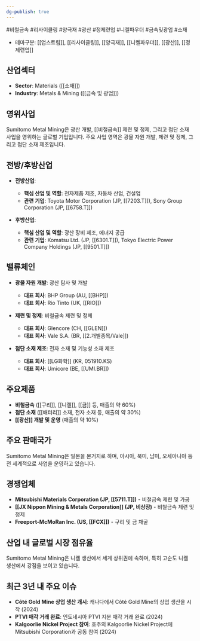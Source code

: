 ```yaml
---
dg-publish: true
---
```

#비철금속 #리사이클링 #양극재 #광산 #정제련업 #니켈파우더 #금속및광업 #소재


- 테마구분: [[업스트림]], [[리사이클링]], [[양극재]], [[니켈파우더]], [[광산]], [[정제련업]]

## 산업섹터

- **Sector**: Materials ([[소재]])
- **Industry**: Metals & Mining ([[금속 및 광업]])

## 영위사업

Sumitomo Metal Mining은 광산 개발, [[비철금속]] 제련 및 정제, 그리고 첨단 소재 사업을 영위하는 글로벌 기업입니다. 주요 사업 영역은 광물 자원 개발, 제련 및 정제, 그리고 첨단 소재 제조입니다.

## 전방/후방산업

- **전방산업**:
    
    - **핵심 산업 및 역할**: 전자제품 제조, 자동차 산업, 건설업
    - **관련 기업**: Toyota Motor Corporation (JP, [[7203.T]]), Sony Group Corporation (JP, [[6758.T]])
    
- **후방산업**:
    
    - **핵심 산업 및 역할**: 광산 장비 제조, 에너지 공급
    - **관련 기업**: Komatsu Ltd. (JP, [[6301.T]]), Tokyo Electric Power Company Holdings (JP, [[9501.T]])
    

## 밸류체인

- **광물 자원 개발**: 광산 탐사 및 개발
    
    - **대표 회사**: BHP Group (AU, [[BHP]])
    - **대표 회사**: Rio Tinto (UK, [[RIO]])
- **제련 및 정제**: 비철금속 제련 및 정제
    
    - **대표 회사**: Glencore (CH, [[GLEN]])
    - **대표 회사**: Vale S.A. (BR, [[2.개별종목/Vale]])

- **첨단 소재 제조**: 전자 소재 및 기능성 소재 제조
    
    - **대표 회사**: [[LG화학]] (KR, 051910.KS)
    - **대표 회사**: Umicore (BE, [[UMI.BR]])

## 주요제품

- **비철금속** ([[구리]], [[니켈]], [[금]] 등, 매출의 약 60%)
- **첨단 소재** ([[배터리]] 소재, 전자 소재 등, 매출의 약 30%)
- **[[광산]] 개발 및 운영** (매출의 약 10%)

## 주요 판매국가

Sumitomo Metal Mining은 일본을 본거지로 하며, 아시아, 북미, 남미, 오세아니아 등 전 세계적으로 사업을 운영하고 있습니다.

## 경쟁업체

- **Mitsubishi Materials Corporation (JP, [[5711.T]])** - 비철금속 제련 및 가공
- **[[JX Nippon Mining & Metals Corporation]] (JP, 비상장)** - 비철금속 제련 및 정제
- **Freeport-McMoRan Inc. (US, [[FCX]])** - 구리 및 금 채굴

## 산업 내 글로벌 시장 점유율

Sumitomo Metal Mining은 니켈 생산에서 세계 상위권에 속하며, 특히 고순도 니켈 생산에서 강점을 보이고 있습니다.

## 최근 3년 내 주요 이슈

- **Côté Gold Mine 상업 생산 개시**: 캐나다에서 Côté Gold Mine의 상업 생산을 시작 (2024)
- **PTVI 매각 거래 완료**: 인도네시아 PTVI 지분 매각 거래 완료 (2024)
- **Kalgoorlie Nickel Project 참여**: 호주의 Kalgoorlie Nickel Project에 Mitsubishi Corporation과 공동 참여 (2024)